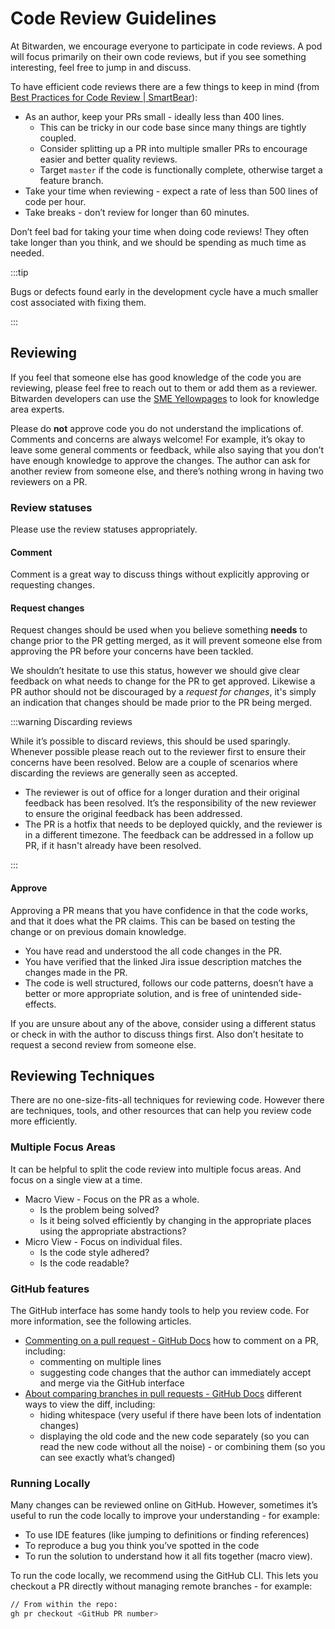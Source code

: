 # Code Review Guidelines

At Bitwarden, we encourage everyone to participate in code reviews. A pod will focus primarily on
their own code reviews, but if you see something interesting, feel free to jump in and discuss.

To have efficient code reviews there are a few things to keep in mind (from
[Best Practices for Code Review | SmartBear](https://smartbear.com/learn/code-review/best-practices-for-peer-code-review/)):

- As an author, keep your PRs small - ideally less than 400 lines.
  - This can be tricky in our code base since many things are tightly coupled.
  - Consider splitting up a PR into multiple smaller PRs to encourage easier and better quality
    reviews.
  - Target `master` if the code is functionally complete, otherwise target a feature branch.
- Take your time when reviewing - expect a rate of less than 500 lines of code per hour.
- Take breaks - don’t review for longer than 60 minutes.

Don’t feel bad for taking your time when doing code reviews! They often take longer than you think,
and we should be spending as much time as needed.

:::tip

Bugs or defects found early in the development cycle have a much smaller cost associated with fixing
them.

:::

## Reviewing

If you feel that someone else has good knowledge of the code you are reviewing, please feel free to
reach out to them or add them as a reviewer. <bitwarden>Bitwarden developers can use the [SME
Yellowpages][sme-yellowpages] to look for knowledge area experts.</bitwarden>

Please do **not** approve code you do not understand the implications of. Comments and concerns are
always welcome! For example, it’s okay to leave some general comments or feedback, while also saying
that you don’t have enough knowledge to approve the changes. The author can ask for another review
from someone else, and there’s nothing wrong in having two reviewers on a PR.

### Review statuses

Please use the review statuses appropriately.

#### Comment

Comment is a great way to discuss things without explicitly approving or requesting changes.

#### Request changes

Request changes should be used when you believe something **needs** to change prior to the PR
getting merged, as it will prevent someone else from approving the PR before your concerns have been
tackled.

We shouldn’t hesitate to use this status, however we should give clear feedback on what needs to
change for the PR to get approved. Likewise a PR author should not be discouraged by a _request for
changes_, it's simply an indication that changes should be made prior to the PR being merged.

:::warning Discarding reviews

While it’s possible to discard reviews, this should be used sparingly. Whenever possible please
reach out to the reviewer first to ensure their concerns have been resolved. Below are a couple of
scenarios where discarding the reviews are generally seen as accepted.

- The reviewer is out of office for a longer duration and their original feedback has been resolved.
  It’s the responsibility of the new reviewer to ensure the original feedback has been addressed.
- The PR is a hotfix that needs to be deployed quickly, and the reviewer is in a different timezone.
  The feedback can be addressed in a follow up PR, if it hasn't already have been resolved.

:::

#### Approve

Approving a PR means that you have confidence in that the code works, and that it does what the PR
claims. This can be based on testing the change or on previous domain knowledge.

- You have read and understood the all code changes in the PR.
- You have verified that the linked Jira issue description matches the changes made in the PR.
- The code is well structured, follows our code patterns, doesn’t have a better or more appropriate
  solution, and is free of unintended side-effects.

If you are unsure about any of the above, consider using a different status or check in with the
author to discuss things first. Also don’t hesitate to request a second review from someone else.

## Reviewing Techniques

There are no one-size-fits-all techniques for reviewing code. However there are techniques, tools,
and other resources that can help you review code more efficiently.

### Multiple Focus Areas

It can be helpful to split the code review into multiple focus areas. And focus on a single view at
a time.

- Macro View - Focus on the PR as a whole.
  - Is the problem being solved?
  - Is it being solved efficiently by changing in the appropriate places using the appropriate
    abstractions?
- Micro View - Focus on individual files.
  - Is the code style adhered?
  - Is the code readable?

### GitHub features

The GitHub interface has some handy tools to help you review code. For more information, see the
following articles.

- [Commenting on a pull request - GitHub Docs][gh-commenting] how to comment on a PR, including:
  - commenting on multiple lines
  - suggesting code changes that the author can immediately accept and merge via the GitHub
    interface
- [About comparing branches in pull requests - GitHub Docs][gh-branches] different ways to view the
  diff, including:
  - hiding whitespace (very useful if there have been lots of indentation changes)
  - displaying the old code and the new code separately (so you can read the new code without all
    the noise) - or combining them (so you can see exactly what’s changed)

### Running Locally

Many changes can be reviewed online on GitHub. However, sometimes it’s useful to run the code
locally to improve your understanding - for example:

- To use IDE features (like jumping to definitions or finding references)
- To reproduce a bug you think you’ve spotted in the code
- To run the solution to understand how it all fits together (macro view).

To run the code locally, we recommend using the GitHub CLI. This lets you checkout a PR directly
without managing remote branches - for example:

```bash
// From within the repo:
gh pr checkout <GitHub PR number>
```

[sme-yellowpages]: https://bitwarden.atlassian.net/wiki/spaces/DEV/pages/195919928
[gh-commenting]:
  https://docs.github.com/en/pull-requests/collaborating-with-pull-requests/reviewing-changes-in-pull-requests/commenting-on-a-pull-request
[gh-branches]:
  https://docs.github.com/en/pull-requests/collaborating-with-pull-requests/proposing-changes-to-your-work-with-pull-requests/about-comparing-branches-in-pull-requests
